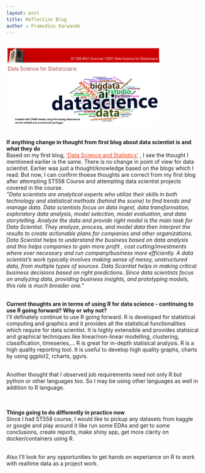 ```yaml
---
layout: post
title: Reflection Blog
author : Pramodini Karwande
---
```


<br />
<img src="https://raw.githubusercontent.com/pkarwan/pkarwan.github.io/master/images/Reflection.PNG" width="400" /><br /><br />

**If anything change in thought from first blog about data scientist is and what they do**  <br />
Based on my first blog, <a href = "https://pkarwan.github.io/First-Blog-Post/"  style="color:#f03c15;">'Data Science and Statistics'</a> , I see the thought I mentioned earlier is the same. There is no change in point of view for data scientist. Earlier was just a thought/knowledge based on the blogs which I read. But now, I can confirm thoese thoughts are correct from my first blog after attempting ST558 Course and attempting data scientist projects covered in the course.<br />
*"Data scientists are analytical experts who utilize their skills in both technology and statistical methods (behind the scene) to find trends and manage data. Data scientists focus on data ingest, data transformation, exploratory data analysis, model selection, model evaluation, and data storytelling. Analyze the data and provide right model is the main task for Data Scientist. They analyze, process, and model data then interpret the results to create actionable plans for companies and other organizations. Data Scientist helps to understand the business based on data analysis and this helps companies to gain more profit , cost cutting/investments where ever necessary and run company/business more efficiently. A data scientist’s work typically involves making sense of messy, unstructured data, from multiple types of sources. Data Scientist helps in making critical business decisions based on right predictions. Since data scientists focus on analyzing data, providing business insights, and prototyping models, this role is much broader one."* <br />




 <br />**Current thoughts are in terms of using R for data science - continuing to use R going forward?  Why or why not?** <br />
I'll definately continue to use R going forward. 
R is developed for statistical computing and graphics and it provides all the statistical functionalities which require for data scientist. It is highly extensible and provides statisical and graphical techniques like linear/non-linear modelling, clustering, classification, timeseries,... R is great for in-depth statisical analysis. R is a high quality reporting tool. It is useful to develop high quality graphs, charts by using ggplot2, rcharts, ggvis.

 <br />Another thought that I observed job requirements need not only R but python or other languages too. So I may be using other languages as well in addition to R language.




<br /> <br />**Things going to do differently in practice now**<br />
Since I had ST558 course, I would like to pickup any datasets from kaggle or google and play around it like run some EDAs and get to some conclusions, create reports, make shiny app, get more clarity on docker/containers using R. 

<br />Also I'll look for any opportunities to get hands on experiance on R to work with realtime data as a project work.
